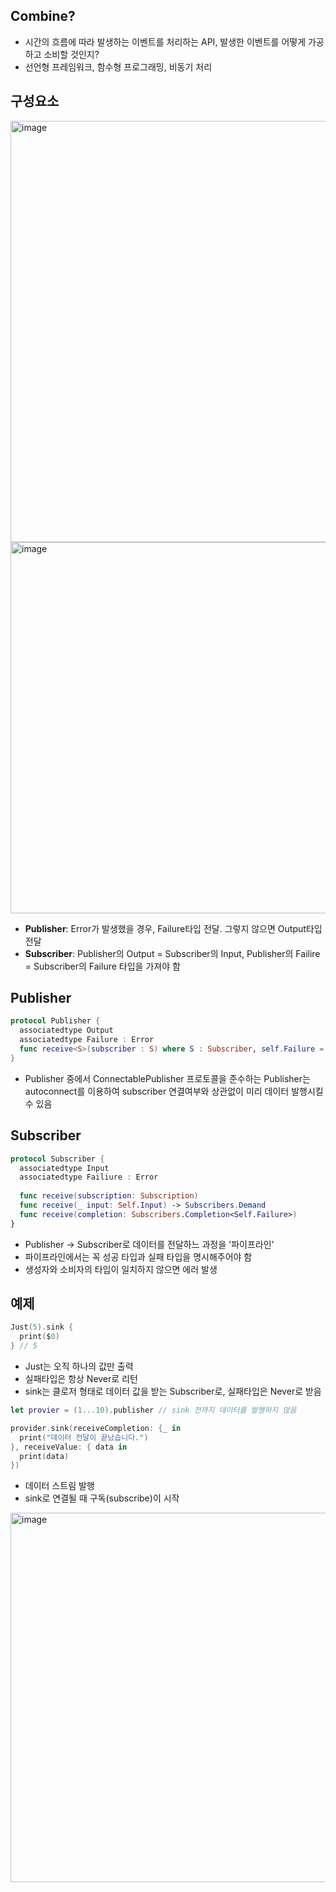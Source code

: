 ## Combine?
* 시간의 흐름에 따라 발생하는 이벤트를 처리하는 API, 발생한 이벤트를 어떻게 가공하고 소비할 것인지?
* 선언형 프레임워크, 함수형 프로그래밍, 비동기 처리

## 구성요소 

<img width="674" alt="image" src="https://user-images.githubusercontent.com/59492694/87907958-93b65680-caa0-11ea-8174-15cd4c53afa6.png">

<img width="594" alt="image" src="https://user-images.githubusercontent.com/59492694/87908038-be081400-caa0-11ea-8813-b520e0ce2a59.png">

* **Publisher**: Error가 발생했을 경우, Failure타입 전달. 그렇지 않으면 Output타입 전달
* **Subscriber**: Publisher의 Output = Subscriber의 Input, Publisher의 Failire = Subscriber의 Failure 타입을 가져야 함

## Publisher
```swift
protocol Publisher {
  associatedtype Output
  associatedtype Failure : Error
  func receive<S>(subscriber : S) where S : Subscriber, self.Failure = S.Failure, Self.Output = S.Input
}
```
* Publisher 중에서 ConnectablePublisher 프로토콜을 준수하는 Publisher는 autoconnect를 이용하여
subscriber 연결여부와 상관없이 미리 데이터 발행시킬 수 있음

## Subscriber
```swift
protocol Subscriber {
  associatedtype Input
  associatedtype Failiure : Error
  
  func receive(subscription: Subscription)
  func receive(_ input: Self.Input) -> Subscribers.Demand
  func receive(completion: Subscribers.Completion<Self.Failure>)
}
```
* Publisher -> Subscriber로 데이터를 전달하느 과정을 '파이프라인'
* 파이프라인에서는 꼭 성공 타입과 실패 타입을 명시해주어야 함
* 생성자와 소비자의 타입이 일치하지 않으면 에러 발생

## 예제

```swift
Just(5).sink {
  print($0)
} // 5 
```
* Just는 오직 하나의 값만 출력
* 실패타입은 항상 Never로 리턴
* sink는 클로저 형태로 데이터 값을 받는 Subscriber로, 실패타입은 Never로 받음

```swift
let provier = (1...10).publisher // sink 전까지 데이터를 발행하지 않음

provider.sink(receiveCompletion: {_ in
  print("데이터 전달이 끝났습니다.")
}, receiveValue: { data in
  print(data)
})
```
* 데이터 스트림 발행
* sink로 연결될 때 구독(subscribe)이 시작

<img width="591" alt="image" src="https://user-images.githubusercontent.com/59492694/87910000-3c19ea00-caa4-11ea-9cc5-ac409612170a.png">



